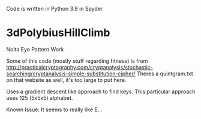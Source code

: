 Code is written in Python 3.9 in Spyder
# 3dPolybiusHillClimb
Noita Eye Pattern Work

Some of this code (mostly stuff regarding fitness) is from http://practicalcryptography.com/cryptanalysis/stochastic-searching/cryptanalysis-simple-substitution-cipher/
Theres a quintgram.txt on that website as well, it's too large to put here.

Uses a gradient descent like approach to find keys. This particular approach uses 125 (5x5x5) alphabet.

Known Issue: It seems to really like E...

